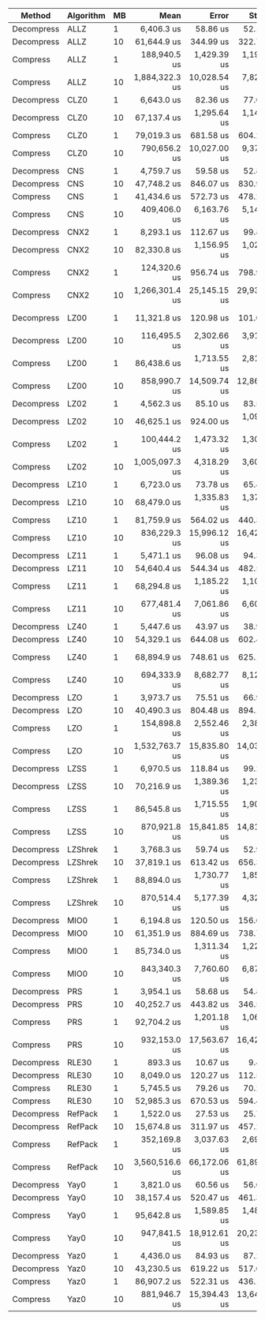 | Method     | Algorithm | MB | Mean           | Error        | StdDev       | Gen0       | Gen1      | Gen2      | Allocated  |
|----------- |---------- |--- |---------------:|-------------:|-------------:|-----------:|----------:|----------:|-----------:|
| Decompress | ALLZ      | 1  |     6,406.3 us |     58.86 us |     52.18 us |          - |         - |         - |      127 B |
| Decompress | ALLZ      | 10 |    61,644.9 us |    344.99 us |    322.71 us |          - |         - |         - |      734 B |
| Compress   | ALLZ      | 1  |   188,940.5 us |  1,429.39 us |  1,193.60 us |   333.3333 |  333.3333 |  333.3333 |  4671341 B |
| Compress   | ALLZ      | 10 | 1,884,322.3 us | 10,028.54 us |  7,829.62 us | 10000.0000 | 9000.0000 | 8000.0000 | 46724600 B |
| Decompress | CLZ0      | 1  |     6,643.0 us |     82.36 us |     77.04 us |          - |         - |         - |      199 B |
| Decompress | CLZ0      | 10 |    67,137.4 us |  1,295.64 us |  1,148.55 us |          - |         - |         - |     1454 B |
| Compress   | CLZ0      | 1  |    79,019.3 us |    681.58 us |    604.20 us |          - |         - |         - |   169328 B |
| Compress   | CLZ0      | 10 |   790,656.2 us | 10,027.00 us |  9,379.26 us |          - |         - |         - |  1671168 B |
| Decompress | CNS       | 1  |     4,759.7 us |     59.58 us |     52.81 us |          - |         - |         - |      199 B |
| Decompress | CNS       | 10 |    47,748.2 us |    846.07 us |    830.96 us |          - |         - |         - |     1424 B |
| Compress   | CNS       | 1  |    41,434.6 us |    572.73 us |    478.26 us |          - |         - |         - |    52604 B |
| Compress   | CNS       | 10 |   409,406.0 us |  6,163.76 us |  5,147.02 us |          - |         - |         - |   530112 B |
| Decompress | CNX2      | 1  |     8,293.1 us |    112.67 us |     99.88 us |          - |         - |         - |      238 B |
| Decompress | CNX2      | 10 |    82,330.8 us |  1,156.95 us |  1,025.60 us |          - |         - |         - |     1811 B |
| Compress   | CNX2      | 1  |   124,320.6 us |    956.74 us |    798.92 us |          - |         - |         - |   107622 B |
| Compress   | CNX2      | 10 | 1,266,301.4 us | 25,145.15 us | 29,933.52 us |          - |         - |         - |  1073664 B |
| Decompress | LZ00      | 1  |    11,321.8 us |    120.98 us |    101.02 us |  1843.7500 |         - |         - |  7737736 B |
| Decompress | LZ00      | 10 |   116,495.5 us |  2,302.66 us |  3,910.09 us | 18400.0000 |         - |         - | 77422891 B |
| Compress   | LZ00      | 1  |    86,438.6 us |  1,713.55 us |  2,815.42 us |   166.6667 |         - |         - |   955079 B |
| Compress   | LZ00      | 10 |   858,990.7 us | 14,509.74 us | 12,862.51 us |  1000.0000 |         - |         - |  8506552 B |
| Decompress | LZ02      | 1  |     4,562.3 us |     85.10 us |     83.58 us |          - |         - |         - |      175 B |
| Decompress | LZ02      | 10 |    46,625.1 us |    924.00 us |  1,099.96 us |          - |         - |         - |    96935 B |
| Compress   | LZ02      | 1  |   100,444.2 us |  1,473.32 us |  1,306.06 us |          - |         - |         - |  1006333 B |
| Compress   | LZ02      | 10 | 1,005,097.3 us |  4,318.29 us |  3,605.97 us |          - |         - |         - |  7437776 B |
| Decompress | LZ10      | 1  |     6,723.0 us |     73.78 us |     65.40 us |          - |         - |         - |     8404 B |
| Decompress | LZ10      | 10 |    68,479.0 us |  1,335.83 us |  1,371.80 us |          - |         - |         - |   134911 B |
| Compress   | LZ10      | 1  |    81,759.9 us |    564.02 us |    440.35 us |          - |         - |         - |   167346 B |
| Compress   | LZ10      | 10 |   836,229.3 us | 15,996.12 us | 16,426.83 us |          - |         - |         - |  3240168 B |
| Decompress | LZ11      | 1  |     5,471.1 us |     96.08 us |     94.36 us |          - |         - |         - |     8403 B |
| Decompress | LZ11      | 10 |    54,640.4 us |    544.34 us |    482.55 us |          - |         - |         - |   106518 B |
| Compress   | LZ11      | 1  |    68,294.8 us |  1,185.22 us |  1,108.65 us |   625.0000 |  500.0000 |  500.0000 |  3498962 B |
| Compress   | LZ11      | 10 |   677,481.4 us |  7,061.86 us |  6,605.67 us |  6000.0000 | 5000.0000 | 5000.0000 | 33613000 B |
| Decompress | LZ40      | 1  |     5,447.6 us |     43.97 us |     38.98 us |          - |         - |         - |     8371 B |
| Decompress | LZ40      | 10 |    54,329.1 us |    644.08 us |    602.48 us |          - |         - |         - |   117966 B |
| Compress   | LZ40      | 1  |    68,894.9 us |    748.61 us |    625.12 us |   625.0000 |  500.0000 |  500.0000 |  3498502 B |
| Compress   | LZ40      | 10 |   694,333.9 us |  8,682.77 us |  8,121.87 us |  6000.0000 | 5000.0000 | 5000.0000 | 33612496 B |
| Decompress | LZO       | 1  |     3,973.7 us |     75.51 us |     66.94 us |          - |         - |         - |    16020 B |
| Decompress | LZO       | 10 |    40,490.3 us |    804.48 us |    894.17 us |          - |         - |         - |      852 B |
| Compress   | LZO       | 1  |   154,898.8 us |  2,552.46 us |  2,387.58 us |   500.0000 |  250.0000 |  250.0000 |  5981626 B |
| Compress   | LZO       | 10 | 1,532,763.7 us | 15,835.80 us | 14,038.03 us |  8000.0000 | 7000.0000 | 6000.0000 | 57529192 B |
| Decompress | LZSS      | 1  |     6,970.5 us |    118.84 us |     99.24 us |          - |         - |         - |      200 B |
| Decompress | LZSS      | 10 |    70,216.9 us |  1,389.36 us |  1,231.64 us |          - |         - |         - |     1544 B |
| Compress   | LZSS      | 1  |    86,545.8 us |  1,715.55 us |  1,906.83 us |          - |         - |         - |   166867 B |
| Compress   | LZSS      | 10 |   870,921.8 us | 15,841.85 us | 14,818.48 us |          - |         - |         - |  1668008 B |
| Decompress | LZShrek   | 1  |     3,768.3 us |     59.74 us |     52.96 us |          - |         - |         - |      140 B |
| Decompress | LZShrek   | 10 |    37,819.1 us |    613.42 us |    656.35 us |          - |         - |         - |    94806 B |
| Compress   | LZShrek   | 1  |    88,894.0 us |  1,730.77 us |  1,851.90 us |          - |         - |         - |   270259 B |
| Compress   | LZShrek   | 10 |   870,514.4 us |  5,177.39 us |  4,323.36 us |          - |         - |         - |  4278240 B |
| Decompress | MIO0      | 1  |     6,194.8 us |    120.50 us |    156.69 us |          - |         - |         - |      167 B |
| Decompress | MIO0      | 10 |    61,351.9 us |    884.69 us |    738.76 us |          - |         - |         - |     1134 B |
| Compress   | MIO0      | 1  |    85,734.0 us |  1,311.34 us |  1,226.63 us |          - |         - |         - |   167704 B |
| Compress   | MIO0      | 10 |   843,340.3 us |  7,760.60 us |  6,879.57 us |          - |         - |         - |  1668544 B |
| Decompress | PRS       | 1  |     3,954.1 us |     58.68 us |     54.89 us |          - |         - |         - |      207 B |
| Decompress | PRS       | 10 |    40,252.7 us |    443.82 us |    346.51 us |          - |         - |         - |   162237 B |
| Compress   | PRS       | 1  |    92,704.2 us |  1,201.18 us |  1,064.81 us |          - |         - |         - |   860113 B |
| Compress   | PRS       | 10 |   932,153.0 us | 17,563.67 us | 16,429.07 us |  1000.0000 |         - |         - |  8871168 B |
| Decompress | RLE30     | 1  |       893.3 us |     10.67 us |      9.46 us |          - |         - |         - |       65 B |
| Decompress | RLE30     | 10 |     8,049.0 us |    120.27 us |    112.50 us |          - |         - |         - |    16470 B |
| Compress   | RLE30     | 1  |     5,745.5 us |     79.26 us |     70.26 us |          - |         - |         - |       95 B |
| Compress   | RLE30     | 10 |    52,985.3 us |    670.53 us |    594.40 us |          - |         - |         - |      442 B |
| Decompress | RefPack   | 1  |     1,522.0 us |     27.53 us |     25.75 us |          - |         - |         - |     2443 B |
| Decompress | RefPack   | 10 |    15,674.8 us |    311.97 us |    457.28 us |          - |         - |         - |    37696 B |
| Compress   | RefPack   | 1  |   352,169.8 us |  3,037.63 us |  2,692.78 us |          - |         - |         - |  4150336 B |
| Compress   | RefPack   | 10 | 3,560,516.6 us | 66,172.06 us | 61,897.39 us |  6000.0000 | 5000.0000 | 4000.0000 | 29670040 B |
| Decompress | Yay0      | 1  |     3,821.0 us |     60.56 us |     56.65 us |          - |         - |         - |     5302 B |
| Decompress | Yay0      | 10 |    38,157.4 us |    520.47 us |    461.39 us |          - |         - |         - |   102278 B |
| Compress   | Yay0      | 1  |    95,642.8 us |  1,589.85 us |  1,487.14 us |          - |         - |         - |   515439 B |
| Compress   | Yay0      | 10 |   947,841.5 us | 18,912.61 us | 20,236.28 us |          - |         - |         - |  4104184 B |
| Decompress | Yaz0      | 1  |     4,436.0 us |     84.93 us |     87.22 us |          - |         - |         - |     8429 B |
| Decompress | Yaz0      | 10 |    43,230.5 us |    619.22 us |    517.08 us |          - |         - |         - |    89189 B |
| Compress   | Yaz0      | 1  |    86,907.2 us |    522.31 us |    436.15 us |          - |         - |         - |   515896 B |
| Compress   | Yaz0      | 10 |   881,946.7 us | 15,394.43 us | 13,646.76 us |          - |         - |         - |  4105800 B |